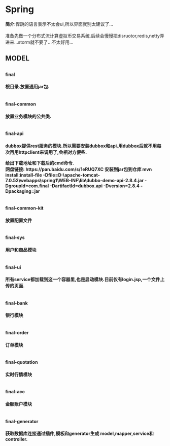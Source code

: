 # Spring
<b>简介</b>:悍跳的语言表示不太会ui,所以界面就别太建议了...<br>
<br>准备先做一个分布式流计算虚拟币交易系统.后续会慢慢把disruotor,redis,netty弄进来...storm就不要了...不太好用...
<h2>MODEL<h2>
<h4>final<h4>
根目录.放置通用jar包.
<br><br>
<h4>final-common<h4>
放置业务模块的公共类.
<br><br>
<h4>final-api<h4>
<p>dubbox提供rest服务的模块.所以需要安装dubbox和api.用dubbox后就不用每次再用httpclient来调用了,会相对方便些.</p>
给出下载地址和下载后的cmd命令.<br>网盘链接: https://pan.baidu.com/s/1eRUQ7XC 
安装到jar包到仓库
mvn install:install-file -Dfile=D:\apache-tomcat-7.0.52\webapps\spring1\WEB-INF\lib\dubbo-demo-api-2.8.4.jar  -DgroupId=com.final -DartifactId=dubbox.api -Dversion=2.8.4 -Dpackaging=jar
<br><br>
<h4>final-common-kit<h4>
放置配置文件
<br><br>
<h4>final-sys<h4>
用户和商品模块
<br><br>
<h4>final-ui<h4>
所有service都加载到这一个容器里,也是启动模块.目前仅有login.jsp,一个文件上传的页面.
<br><br>
<h4>final-bank<h4>
银行模块
<br><br>
<h4>final-order<h4>
订单模块
<br><br>
<h4>final-quotation<h4>
实时行情模块
<br><br>
<h4>final-acc<h4>
金额账户模块
<br><br>
<h4>final-generator<h4>
获取数据库连接通过插件,模板和generator生成 model,mapper,service和controller.



